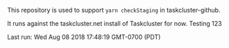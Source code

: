This repository is used to support `yarn checkStaging` in taskcluster-github.

It runs against the taskcluster.net install of Taskcluster for now. Testing 123

Last run: Wed Aug 08 2018 17:48:19 GMT-0700 (PDT)
